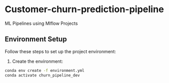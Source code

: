 # Customer-churn-prediction-pipeline
ML Pipelines using Mlflow Projects



## Environment Setup

Follow these steps to set up the project environment:

1. Create the environment:

```bash
conda env create -f environment.yml
conda activate churn_pipeline_dev
